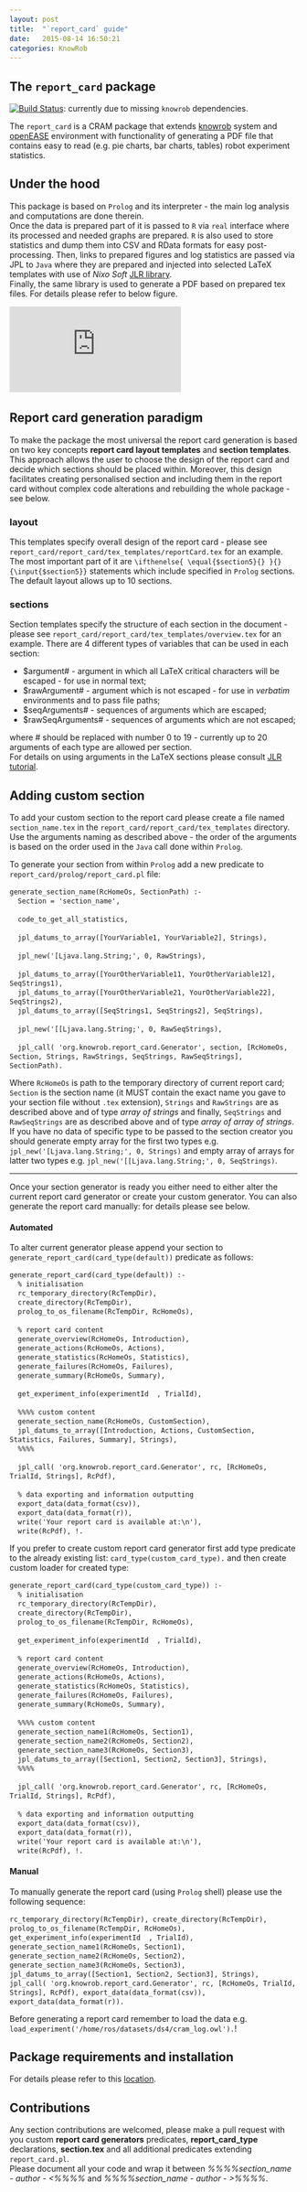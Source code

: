```yaml
---
layout: post
title:  "`report_card` guide"
date:   2015-08-14 16:50:21
categories: KnowRob
---
```


## The `report_card` package ##
[![Build Status](http://jenkins.ros.org/job/devel-indigo-report_card/badge/icon)](http://jenkins.ros.org/job/devel-indigo-report_card/): currently due to missing `knowrob` dependencies.  

The `report_card` is a CRAM package that extends [knowrob][knowrob] system and [openEASE][openEASE] environment with functionality of generating a PDF file that contains easy to read (e.g. pie charts, bar charts, tables) robot experiment statistics.

## Under the hood ##
This package is based on `Prolog` and its interpreter - the main log analysis and computations are done therein.  
Once the data is prepared part of it is passed to `R` via `real` interface where its processed and needed graphs are prepared. `R` is also used to store statistics and dump them into CSV and RData formats for easy post-processing.
Then, links to prepared figures and log statistics are passed via JPL to `Java` where they are prepared and injected into selected LaTeX templates with use of *Nixo Soft* [JLR library][JLR].  
Finally, the same library is used to generate a PDF based on prepared tex files. For details please refer to below figure.

![`report_card` flow chart.](https://github.com/So-Cool/ReportCardGenerator/raw/gh-pages/docs/flowChart.pdf "`report_card` flow chart")

## Report card generation paradigm ##
To make the package the most universal the report card generation is based on two key concepts **report card layout templates** and **section templates**. This approach allows the user to choose the design of the report card and decide which sections should be placed within. Moreover, this design facilitates creating personalised section and including them in the report card without complex code alterations and rebuilding the whole package - see below.

### layout ###
This templates specify overall design of the report card - please see `report_card/report_card/tex_templates/reportCard.tex` for an example. The most important part of it are `\ifthenelse{ \equal{$section5}{} }{}{\input{$section5}}` statements which include specified in `Prolog` sections. The default layout allows up to 10 sections.

### sections ###
Section templates specify the structure of each section in the document - please see `report_card/report_card/tex_templates/overview.tex` for an example. There are 4 different types of variables that can be used in each section:

- $argument# - argument in which all LaTeX critical characters will be escaped - for use in normal text;
- $rawArgument# - argument which is not escaped - for use in *verbatim* environments and to pass file paths;
- $seqArguments# - sequences of arguments which are escaped;
- $rawSeqArguments# - sequences of arguments which are not escaped;

where # should be replaced with number 0 to 19 - currently up to 20 arguments of each type are allowed per section.  
For details on using arguments in the LaTeX sections please consult [JLR tutorial][JLR].

## Adding custom section ##
To add your custom section to the report card please create a file named `section_name.tex` in the `report_card/report_card/tex_templates` directory. Use the arguments naming as described above - the order of the arguments is based on the order used in the `Java` call done within `Prolog`.  

To generate your section from within `Prolog` add a new predicate to `report_card/prolog/report_card.pl` file:

```
generate_section_name(RcHomeOs, SectionPath) :-
  Section = 'section_name',

  code_to_get_all_statistics,

  jpl_datums_to_array([YourVariable1, YourVariable2], Strings),

  jpl_new('[Ljava.lang.String;', 0, RawStrings),

  jpl_datums_to_array([YourOtherVariable11, YourOtherVariable12], SeqStrings1),
  jpl_datums_to_array([YourOtherVariable21, YourOtherVariable22], SeqStrings2),
  jpl_datums_to_array([SeqStrings1, SeqStrings2], SeqStrings),

  jpl_new('[[Ljava.lang.String;', 0, RawSeqStrings),

  jpl_call( 'org.knowrob.report_card.Generator', section, [RcHomeOs, Section, Strings, RawStrings, SeqStrings, RawSeqStrings], SectionPath).
```

Where `RcHomeOs` is path to the temporary directory of current report card; `Section` is the section name (it MUST contain the exact name you gave to your section file without `.tex` extension), `Strings` and `RawStrings` are as described above and of type *array of strings* and finally, `SeqStrings` and `RawSeqStrings` are as described above and of type *array of array of strings*. If you have no data of specific type to be passed to the section creator you should generate empty array for the first two types e.g. `jpl_new('[Ljava.lang.String;', 0, Strings)` and empty array of arrays for latter two types e.g. `jpl_new('[[Ljava.lang.String;', 0, SeqStrings)`.  

---

Once your section generator is ready you either need to either alter the current report card generator or create your custom generator. You can also generate the report card manually: for details please see below.

#### Automated ####
To alter current generator please append your section to `generate_report_card(card_type(default))` predicate as follows:

```
generate_report_card(card_type(default)) :-
  % initialisation
  rc_temporary_directory(RcTempDir),
  create_directory(RcTempDir),
  prolog_to_os_filename(RcTempDir, RcHomeOs),

  % report card content
  generate_overview(RcHomeOs, Introduction),
  generate_actions(RcHomeOs, Actions),
  generate_statistics(RcHomeOs, Statistics),
  generate_failures(RcHomeOs, Failures),
  generate_summary(RcHomeOs, Summary),

  get_experiment_info(experimentId  , TrialId),

  %%%% custom content
  generate_section_name(RcHomeOs, CustomSection),
  jpl_datums_to_array([Introduction, Actions, CustomSection, Statistics, Failures, Summary], Strings),
  %%%%

  jpl_call( 'org.knowrob.report_card.Generator', rc, [RcHomeOs, TrialId, Strings], RcPdf),

  % data exporting and information outputting
  export_data(data_format(csv)),
  export_data(data_format(r)),
  write('Your report card is available at:\n'),
  write(RcPdf), !.
```

If you prefer to create custom report card generator first add type predicate to the already existing list: `card_type(custom_card_type).` and then create custom loader for created type:
```
generate_report_card(card_type(custom_card_type)) :-
  % initialisation
  rc_temporary_directory(RcTempDir),
  create_directory(RcTempDir),
  prolog_to_os_filename(RcTempDir, RcHomeOs),

  get_experiment_info(experimentId  , TrialId),

  % report card content
  generate_overview(RcHomeOs, Introduction),
  generate_actions(RcHomeOs, Actions),
  generate_statistics(RcHomeOs, Statistics),
  generate_failures(RcHomeOs, Failures),
  generate_summary(RcHomeOs, Summary),

  %%%% custom content
  generate_section_name1(RcHomeOs, Section1),
  generate_section_name2(RcHomeOs, Section2),
  generate_section_name3(RcHomeOs, Section3),
  jpl_datums_to_array([Section1, Section2, Section3], Strings),
  %%%%

  jpl_call( 'org.knowrob.report_card.Generator', rc, [RcHomeOs, TrialId, Strings], RcPdf),

  % data exporting and information outputting
  export_data(data_format(csv)),
  export_data(data_format(r)),
  write('Your report card is available at:\n'),
  write(RcPdf), !.

```

#### Manual ####
To manually generate the report card (using `Prolog` shell) please use the following sequence:
```
rc_temporary_directory(RcTempDir), create_directory(RcTempDir), prolog_to_os_filename(RcTempDir, RcHomeOs), get_experiment_info(experimentId  , TrialId), generate_section_name1(RcHomeOs, Section1), generate_section_name2(RcHomeOs, Section2), generate_section_name3(RcHomeOs, Section3), jpl_datums_to_array([Section1, Section2, Section3], Strings), jpl_call( 'org.knowrob.report_card.Generator', rc, [RcHomeOs, TrialId, Strings], RcPdf), export_data(data_format(csv)), export_data(data_format(r)).

```

Before generating a report card remember to load the data e.g. `load_experiment('/home/ros/datasets/ds4/cram_log.owl').`!

## Package requirements and installation ##
For details please refer to this [location][installation].

## Contributions ##
Any section contributions are welcomed, please make a pull request with you custom **report card generators** predicates, **report_card_type** declarations, **section.tex** and all additional predicates extending `report_card.pl`.  
Please document all your code and wrap it between *%%%%section_name - author - <%%%%* and *%%%%section_name - author - >%%%%*.

[JLR]: http://www.nixo-soft.de/tutorials/jlr/JLRTutorial.html
[knowrob]: http://knowrob.org
[openEASE]: http://www.open-ease.org
[installation]: http://so-cool.github.io/ReportCardGenerator/2015/05/29/development/

